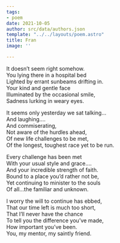```yaml
---
tags:
- poem
date: 2021-10-05
author: src/data/authors.json
template: "../../layouts/poem.astro"
title: Fran
image: ''

---
```

It doesn’t seem right somehow.  
You lying there in a hospital bed  
Lighted by errant sunbeams drifting in.  
Your kind and gentle face  
Illuminated by the occasional smile,  
Sadness lurking in weary eyes.

It seems only yesterday we sat talking…  
And laughing….  
And commiserating,  
Not aware of the hurdles ahead,  
Of new life challenges to be met,  
Of the longest, toughest race yet to be run.

Every challenge has been met  
With your usual style and grace….  
And your incredible strength of faith.  
Bound to a place you’d rather not be,  
Yet continuing to minister to the souls  
Of all…the familiar and unknown.

I worry the will to continue has ebbed,  
That our time left is much too short,  
That I’ll never have the chance  
To tell you the difference you’ve made,  
How important you’ve been.  
You, my mentor, my saintly friend.